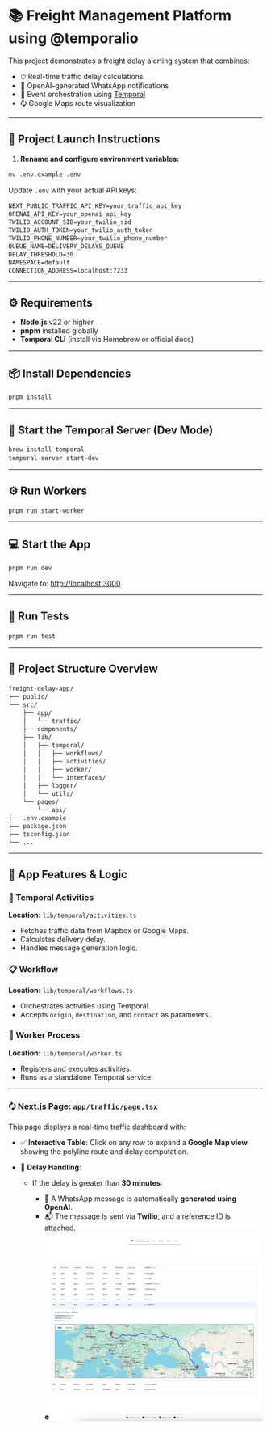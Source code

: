# 📚 Freight Management Platform using @temporalio

This project demonstrates a freight delay alerting system that combines:

* ⏱ Real-time traffic delay calculations
* 🧠 OpenAI-generated WhatsApp notifications
* 🔄 Event orchestration using [Temporal](https://temporal.io/)
* 🗘 Google Maps route visualization

---

## 🚀 Project Launch Instructions

1. **Rename and configure environment variables:**

```bash
mv .env.example .env
```

Update `.env` with your actual API keys:

```env
NEXT_PUBLIC_TRAFFIC_API_KEY=your_traffic_api_key
OPENAI_API_KEY=your_openai_api_key
TWILIO_ACCOUNT_SID=your_twilio_sid
TWILIO_AUTH_TOKEN=your_twilio_auth_token
TWILIO_PHONE_NUMBER=your_twilio_phone_number
QUEUE_NAME=DELIVERY_DELAYS_QUEUE
DELAY_THRESHOLD=30
NAMESPACE=default
CONNECTION_ADDRESS=localhost:7233
```

---

## ⚙️ Requirements

* **Node.js** v22 or higher
* **pnpm** installed globally
* **Temporal CLI** (install via Homebrew or official docs)

---

## 📦 Install Dependencies

```bash
pnpm install
```

---

## 🧠 Start the Temporal Server (Dev Mode)

```bash
brew install temporal
temporal server start-dev
```

---

## ⚙️ Run Workers

```bash
pnpm run start-worker
```

---

## 💻 Start the App

```bash
pnpm run dev
```

Navigate to: [http://localhost:3000](http://localhost:3000)

---

## 🧪 Run Tests

```bash
pnpm run test
```

---

## 🧱 Project Structure Overview

```text
freight-delay-app/
├── public/
└── src/
    ├── app/
    │   └── traffic/
    ├── components/
    ├── lib/
    │   ├── temporal/
    │   │   ├── workflows/
    │   │   ├── activities/
    │   │   ├── worker/
    │   │   └── interfaces/
    │   ├── logger/
    │   └── utils/
    └── pages/
        └── api/
├── .env.example
├── package.json
├── tsconfig.json
└── ...
```

---

## 📘 App Features & Logic

### 🔄 Temporal Activities

**Location:** `lib/temporal/activities.ts`

* Fetches traffic data from Mapbox or Google Maps.
* Calculates delivery delay.
* Handles message generation logic.

### 📋 Workflow

**Location:** `lib/temporal/workflows.ts`

* Orchestrates activities using Temporal.
* Accepts `origin`, `destination`, and `contact` as parameters.

### 🧵 Worker Process

**Location:** `lib/temporal/worker.ts`

* Registers and executes activities.
* Runs as a standalone Temporal service.

---

### 🗘 Next.js Page: `app/traffic/page.tsx`

This page displays a real-time traffic dashboard with:

* ✅ **Interactive Table**: Click on any row to expand a **Google Map view** showing the polyline route and delay computation.
* 📍 **Delay Handling**:

  * If the delay is greater than **30 minutes**:

    * 🧠 A WhatsApp message is automatically **generated using OpenAI**.
    * 📬 The message is sent via **Twilio**, and a reference ID is attached.
![alt text](image.png)